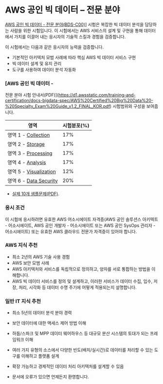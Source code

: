 # AWS 공인 빅 데이터 – 전문 분야

 [AWS 공인 빅 데이터 - 전문 분야(BDS-C00)](https://aws.amazon.com/certification/certified-big-data-specialty/)] 시험은 복잡한 빅 데이터 분석을 담당하는 사람을 위한 시험입니다. 이 시험에서는 AWS 서비스의 설계 및 구현을 통해 데이터에서 가치를 이끌어 내는 응시자의 기술적 스킬과 경험을 검증합니다.

이 시험에서는 다음과 같은 응시자의 능력을 검증합니다.

* 기본적인 아키텍처 모범 사례에 따라 핵심 AWS 빅 데이터 서비스 구현
* 빅 데이터 설계 및 유지 관리
* 도구를 사용하여 데이터 분석 자동화

### [AWS 공인 빅 데이터 -
전문 분야 시험 안내서(PDF)](https://d1.awsstatic.com/training-and-certification/docs-bigdata-spec/AWS%20Certified%20Big%20Data%20-%20Specialty_Exam%20Guide_v1.2_FINAL_KOR.pdf) 시험범위와 구성을 보여줍니다.

영역 | 시험분포(%)
-------|-------------------
영역 1 - [Collection](Domain_1_-_Collection/README.md) | 17%
영역 2 - [Storage](Domain_2_-_Storage/README.md) | 17%
영역 3 - [Processing](Domain_3_-_Processing/README.md) | 17%
영역 4 - [Analysis](Domain_4_-_Analysis/README.md) | 17%
영역 5 - [Visualization](Domain_5_-_Visualization/README.md) | 12%
영역 6 - [Data Security](Domain_6_-_Security/README.md) | 20%

* [실제 10개 샘플문제(PDF)](https://d0.awsstatic.com/training-and-certification/docs-bigdata-spec/AWS_Certified_Big_Data_Specialty_SampleExam.pdf).


### 응시 조건 
 이 시험에 응시하려면 유효한 AWS 어소시에이트 자격증(AWS 공인 솔루션스 아키텍트 - 어소시에이트,
AWS 공인 개발자 - 어소시에이트 또는 AWS 공인 SysOps 관리자 - 어소시에이트) 또는 유효한 AWS
클라우드 전문가 자격증이 있어야 합니다.

### AWS 지식 추천 
* 최소 2년의 AWS 기술 사용 경험
* AWS 보안 모범 사례
* AWS 아키텍처와 서비스를 독립적으로 정의하고, 양자를 서로 통합하는 방법을 이해합니다.
* AWS 빅 데이터 서비스를 정의 및 설계하고, 이러한 서비스가 데이터 수집, 입수, 저장, 처리, 시각화 등 데이터 수명 주기에 어떻게 적용되는지 설명합니다.

### 일반 IT 지식 추천
* 최소 5년의 데이터 분석 분야 경력
* 보안 데이터에 대한 액세스 제어 방법 이해
* 하둡/스파크 및 MPP 데이터 웨어하우스 등 대규모 분산 시스템의 토대가 되는 프레임워크 이해
* 여러 가지 유형의 소스에서 다양한 빈도(배치/실시간)로 데이터를 처리할 수 있는 도구를 이해하고 플랫폼 설계
* 확장 가능하고 경제적인 데이터 처리 아키텍처를 설계할 수 있음


* 문서에 오류가 있으면 언제든지 환영합니다.
